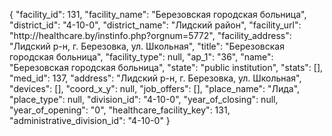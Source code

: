 {
    "facility_id": 131,
    "facility_name": "Березовская городская больница",
    "district_id": "4-10-0",
    "district_name": "Лидский район",
    "facility_url": "http:\/\/healthcare.by\/instinfo.php?orgnum=5772",
    "facility_address": "Лидский р-н, г. Березовка, ул. Школьная",
    "title": "Березовская городская больница",
    "facility_type": null,
    "ap_1": "36",
    "name": "Березовская городская больница",
    "state": "public institution",
    "stats": [],
    "med_id": 137,
    "address": "Лидский р-н, г. Березовка, ул. Школьная",
    "devices": [],
    "coord_x_y": null,
    "job_offers": [],
    "place_name": "Лида",
    "place_type": null,
    "division_id": "4-10-0",
    "year_of_closing": null,
    "year_of_opening": "0",
    "healthcare_facility_key": 131,
    "administrative_division_id": "4-10-0"
}